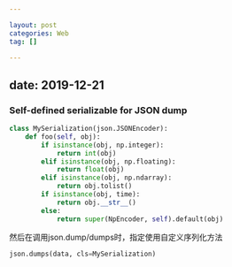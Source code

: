 ```yaml
---

layout: post
categories: Web
tag: [] 

---
```


date: 2019-12-21
----


###  Self-defined serializable for JSON dump



```python
class MySerialization(json.JSONEncoder):
    def foo(self, obj):
        if isinstance(obj, np.integer):
            return int(obj)
        elif isinstance(obj, np.floating):
            return float(obj)
        elif isinstance(obj, np.ndarray):
            return obj.tolist()
        if isinstance(obj, time):
            return obj.__str__()
        else:
            return super(NpEncoder, self).default(obj)
```

然后在调用json.dump/dumps时，指定使用自定义序列化方法



```python
json.dumps(data, cls=MySerialization) 
```